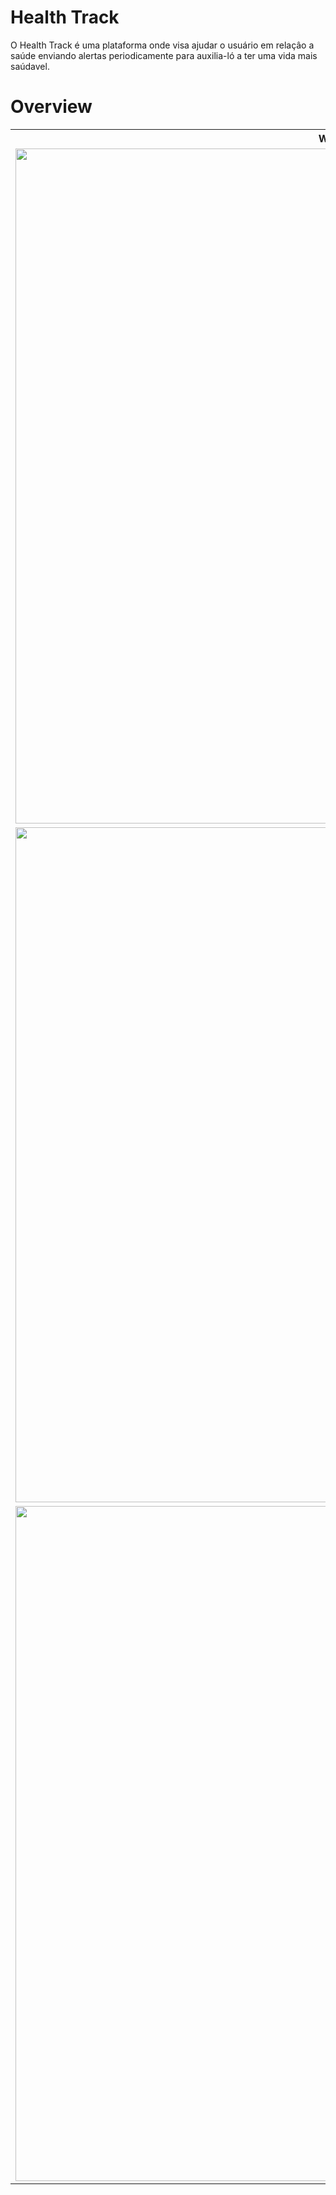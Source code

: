# Health Track

O Health Track é uma plataforma onde visa ajudar o usuário em relaçâo a saúde enviando alertas periodicamente para auxilia-ló a ter uma vida mais saúdavel.

# Overview
<table>
	<tr>
		<th width="100%">
			Web Interface<br>
		</th>
	</tr>
	<tr>
		<td>
			<img width="1080" src="https://user-images.githubusercontent.com/56847487/123654166-307e8980-d804-11eb-94e2-f814393d5202.png">
		</td>
	</tr>
  <tr>
    <td>
			<img width="1080" src="https://user-images.githubusercontent.com/56847487/123654201-383e2e00-d804-11eb-8423-c1e0ec75c433.png">
		</td>
  </tr>
  <tr>
    <td>
			<img width="1080" src="https://user-images.githubusercontent.com/56847487/123654189-35433d80-d804-11eb-9b76-a57b744adc5c.png">
		</td>
  </tr>
</table>
